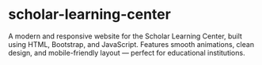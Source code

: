 # scholar-learning-center
A modern and responsive website for the Scholar Learning Center, built using HTML, Bootstrap, and JavaScript. Features smooth animations, clean design, and mobile-friendly layout — perfect for educational institutions.
